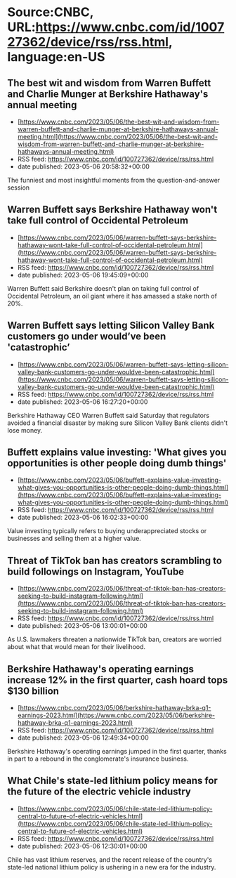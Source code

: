 # Source:CNBC, URL:https://www.cnbc.com/id/100727362/device/rss/rss.html, language:en-US

## The best wit and wisdom from Warren Buffett and Charlie Munger at Berkshire Hathaway's annual meeting
 - [https://www.cnbc.com/2023/05/06/the-best-wit-and-wisdom-from-warren-buffett-and-charlie-munger-at-berkshire-hathaways-annual-meeting.html](https://www.cnbc.com/2023/05/06/the-best-wit-and-wisdom-from-warren-buffett-and-charlie-munger-at-berkshire-hathaways-annual-meeting.html)
 - RSS feed: https://www.cnbc.com/id/100727362/device/rss/rss.html
 - date published: 2023-05-06 20:58:32+00:00

The funniest and most insightful moments from the question-and-answer session

## Warren Buffett says Berkshire Hathaway won't take full control of Occidental Petroleum
 - [https://www.cnbc.com/2023/05/06/warren-buffett-says-berkshire-hathaway-wont-take-full-control-of-occidental-petroleum.html](https://www.cnbc.com/2023/05/06/warren-buffett-says-berkshire-hathaway-wont-take-full-control-of-occidental-petroleum.html)
 - RSS feed: https://www.cnbc.com/id/100727362/device/rss/rss.html
 - date published: 2023-05-06 19:45:09+00:00

Warren Buffett said Berkshire doesn't plan on taking full control of Occidental Petroleum, an oil giant where it has amassed a stake north of 20%.

## Warren Buffett says letting Silicon Valley Bank customers go under would’ve been 'catastrophic’
 - [https://www.cnbc.com/2023/05/06/warren-buffett-says-letting-silicon-valley-bank-customers-go-under-wouldve-been-catastrophic.html](https://www.cnbc.com/2023/05/06/warren-buffett-says-letting-silicon-valley-bank-customers-go-under-wouldve-been-catastrophic.html)
 - RSS feed: https://www.cnbc.com/id/100727362/device/rss/rss.html
 - date published: 2023-05-06 16:27:20+00:00

Berkshire Hathaway CEO Warren Buffett said Saturday that regulators avoided a financial disaster by making sure Silicon Valley Bank clients didn't lose money.

## Buffett explains value investing: 'What gives you opportunities is other people doing dumb things'
 - [https://www.cnbc.com/2023/05/06/buffett-explains-value-investing-what-gives-you-opportunities-is-other-people-doing-dumb-things.html](https://www.cnbc.com/2023/05/06/buffett-explains-value-investing-what-gives-you-opportunities-is-other-people-doing-dumb-things.html)
 - RSS feed: https://www.cnbc.com/id/100727362/device/rss/rss.html
 - date published: 2023-05-06 16:02:33+00:00

Value investing typically refers to buying underappreciated stocks or businesses and selling them at a higher value.

## Threat of TikTok ban has creators scrambling to build followings on Instagram, YouTube
 - [https://www.cnbc.com/2023/05/06/threat-of-tiktok-ban-has-creators-seeking-to-build-instagram-following.html](https://www.cnbc.com/2023/05/06/threat-of-tiktok-ban-has-creators-seeking-to-build-instagram-following.html)
 - RSS feed: https://www.cnbc.com/id/100727362/device/rss/rss.html
 - date published: 2023-05-06 13:00:01+00:00

As U.S. lawmakers threaten a nationwide TikTok ban, creators are worried about what that would mean for their livelihood.

## Berkshire Hathaway's operating earnings increase 12% in the first quarter, cash hoard tops $130 billion
 - [https://www.cnbc.com/2023/05/06/berkshire-hathaway-brka-q1-earnings-2023.html](https://www.cnbc.com/2023/05/06/berkshire-hathaway-brka-q1-earnings-2023.html)
 - RSS feed: https://www.cnbc.com/id/100727362/device/rss/rss.html
 - date published: 2023-05-06 12:49:34+00:00

Berkshire Hathaway's operating earnings jumped in the first quarter, thanks in part to a rebound in the conglomerate's insurance business.

## What Chile's state-led lithium policy means for the future of the electric vehicle industry
 - [https://www.cnbc.com/2023/05/06/chile-state-led-lithium-policy-central-to-future-of-electric-vehicles.html](https://www.cnbc.com/2023/05/06/chile-state-led-lithium-policy-central-to-future-of-electric-vehicles.html)
 - RSS feed: https://www.cnbc.com/id/100727362/device/rss/rss.html
 - date published: 2023-05-06 12:30:01+00:00

Chile has vast lithium reserves, and the recent release of the country's state-led national lithium policy is ushering in a new era for the industry.


